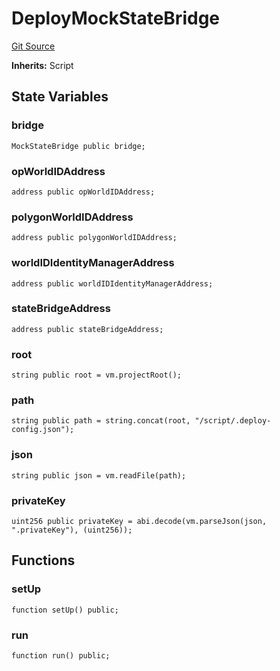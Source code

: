 # DeployMockStateBridge

[Git Source](https://github.com/worldcoin/world-id-state-bridge/blob/5310dfa83169d2ad2a0eac7fa77c5c40fc5823d0/src/script/deploy/DeployMockStateBridge.s.sol)

**Inherits:** Script

## State Variables

### bridge

```solidity
MockStateBridge public bridge;
```

### opWorldIDAddress

```solidity
address public opWorldIDAddress;
```

### polygonWorldIDAddress

```solidity
address public polygonWorldIDAddress;
```

### worldIDIdentityManagerAddress

```solidity
address public worldIDIdentityManagerAddress;
```

### stateBridgeAddress

```solidity
address public stateBridgeAddress;
```

### root

```solidity
string public root = vm.projectRoot();
```

### path

```solidity
string public path = string.concat(root, "/script/.deploy-config.json");
```

### json

```solidity
string public json = vm.readFile(path);
```

### privateKey

```solidity
uint256 public privateKey = abi.decode(vm.parseJson(json, ".privateKey"), (uint256));
```

## Functions

### setUp

```solidity
function setUp() public;
```

### run

```solidity
function run() public;
```
